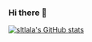 ### Hi there 👋

<!--
**sltlala/sltlala** is a ✨ _special_ ✨ repository because its `README.md` (this file) appears on your GitHub profile.

Here are some ideas to get you started:

- 🔭 I’m currently working on ...
- 🌱 I’m currently learning ...
- 👯 I’m looking to collaborate on ...
- 🤔 I’m looking for help with ...
- 💬 Ask me about ...
- 📫 How to reach me: ...
- 😄 Pronouns: ...
- ⚡ Fun fact: ...
-->

[![sltlala's GitHub stats](https://github-readme-stats.vercel.app/api?username=sltlala)](https://github.com/anuraghazra/github-readme-stats)
